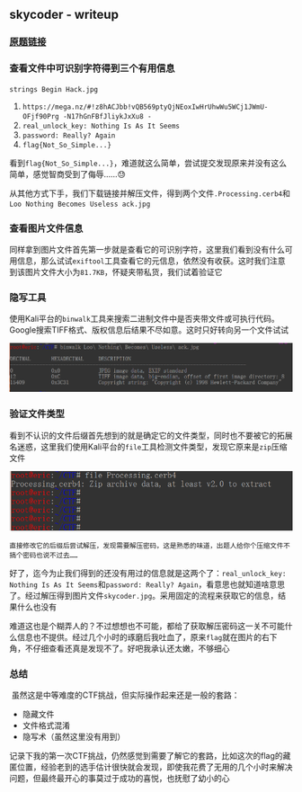 ## skycoder - writeup

### [原题链接](https://ctflearn.com/problems/142)

### 查看文件中可识别字符得到三个有用信息

`strings Begin Hack.jpg`

1. `https://mega.nz/#!z8hACJbb!vQB569ptyQjNEoxIwHrUhwWu5WCj1JWmU-OFjf90Prg -N17hGnFBfJliykJxXu8 -`
2. `real_unlock_key: Nothing Is As It Seems`
3. `password: Really? Again`
4. `flag{Not_So_Simple...}`

看到`flag{Not_So_Simple...}`，难道就这么简单，尝试提交发现原来并没有这么简单，感觉智商受到了侮辱……:sweat:

从其他方式下手，我们下载链接并解压文件，得到两个文件`.Processing.cerb4`和`Loo Nothing Becomes Useless ack.jpg`

### 查看图片文件信息

​	同样拿到图片文件首先第一步就是查看它的可识别字符，这里我们看到没有什么可用信息，那么试试`exiftool`工具查看它的元信息，依然没有收获。这时我们注意到该图片文件大小为`81.7KB`，怀疑夹带私货，我们试着验证它

### 隐写工具

​	使用Kali平台的`binwalk`工具来搜索二进制文件中是否夹带文件或可执行代码。Google搜索TIFF格式、版权信息后结果不尽如意。这时只好转向另一个文件试试

![1](../src/ctf/1.png)

### 验证文件类型

​	看到不认识的文件后缀首先想到的就是确定它的文件类型，同时也不要被它的拓展名迷惑，这里我们使用Kali平台的`file`工具检测文件类型，发现它原来是`zip`压缩文件

![2](../src/ctf/2.png)

 	直接修改它的后缀后尝试解压，发现需要解压密码，这是熟悉的味道，出题人给你个压缩文件不搞个密码也说不过去……

​	好了，迄今为止我们得到的还没有用过的信息就是这两个了：`real_unlock_key: Nothing Is As It Seems`和`password: Really? Again`，看意思也就知道啥意思了。经过解压得到图片文件`skycoder.jpg`。采用固定的流程来获取它的信息，结果什么也没有

​	难道这也是个糊弄人的？不过想想也不可能，都给了获取解压密码这一关不可能什么信息也不提供。经过几个小时的琢磨后我吐血了，原来`flag`就在图片的右下角，不仔细查看还真是发现不了。好吧我承认还太嫩，不够细心

### 总结

​	虽然这是中等难度的CTF挑战，但实际操作起来还是一般的套路：

- 隐藏文件
- 文件格式混淆
- 隐写术（虽然这里没有用到）

记录下我的第一次CTF挑战，仍然感觉到需要了解它的套路，比如这次的flag的藏匿位置，经验老到的选手估计很快就会发现，即使我花费了无用的几个小时来解决问题，但最终最开心的事莫过于成功的喜悦，也抚慰了幼小的心